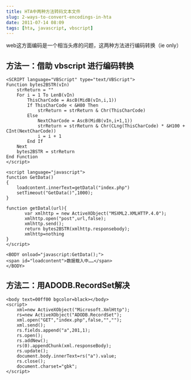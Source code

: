 ```yaml
---
title: HTA中两种方法转码文本文件
slug: 2-ways-to-convert-encodings-in-hta
date: 2011-07-14 08:09
tags: [hta, javascript, vbscript]
---
```


web这方面编码是一个相当头疼的问题，这两种方法进行编码转换（ie only）

方法一：借助 vbscript 进行编码转换
-----------------------------------

    <SCRIPT language="VBScript" type="text/VBScript">
    Function bytes2BSTR(vIn)
        strReturn = ""
        For i = 1 To LenB(vIn)
            ThisCharCode = AscB(MidB(vIn,i,1))
            If ThisCharCode < &H80 Then
                strReturn = strReturn & Chr(ThisCharCode)
            Else
                NextCharCode = AscB(MidB(vIn,i+1,1))
                strReturn = strReturn & Chr(CLng(ThisCharCode) * &H100 + CInt(NextCharCode))
                i = i + 1
            End If
        Next
        bytes2BSTR = strReturn
    End Function
    </script>

    <script language="javascript">
    function GetData()
    {
        loadcontent.innerText=getDatal("index.php")
        setTimeout("GetData()",1000);
    }

    function getDatal(url){  
           var xmlhttp = new ActiveXObject("MSXML2.XMLHTTP.4.0");
           xmlhttp.open("post",url,false);   
           xmlhttp.send();              
           return bytes2BSTR(xmlhttp.responsebody);       
           xmlhttp=nothing
    }  
    </script>

    <BODY onload="javascript:GetData();">
    <span id="loadcontent">数据载入中……</span>
    </BODY>


方法二：用ADODB.RecordSet解决
-------------------------------

    <body text=00ff00 bgcolor=black></body>
    <script>
        xml=new ActiveXObject("Microsoft.XmlHttp");
        rs=new ActiveXObject("ADODB.RecordSet");
        xml.open("GET","index.php",false,"","");
        xml.send();
        rs.fields.append("a",201,1);
        rs.open();
        rs.addNew();
        rs(0).appendChunk(xml.responseBody);
        rs.update();
        document.body.innerText=rs("a").value;
        rs.close();
        document.charset="gbk";
    </script>

